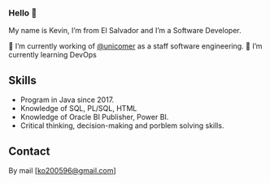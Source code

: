 ### Hello 👋

My name is Kevin, I’m from El Salvador and I’m a Software Developer.

🔭 I’m currently working of [@unicomer](https://github.com/UNICOMERSV) as a staff software engineering.
🌱 I’m currently learning DevOps

## Skills
* Program in Java since 2017.
* Knowledge of SQL, PL/SQL, HTML
* Knowledge of Oracle BI Publisher, Power BI.
* Critical thinking, decision-making and porblem solving skills.

## Contact

By mail [ko200596@gmail.com]
